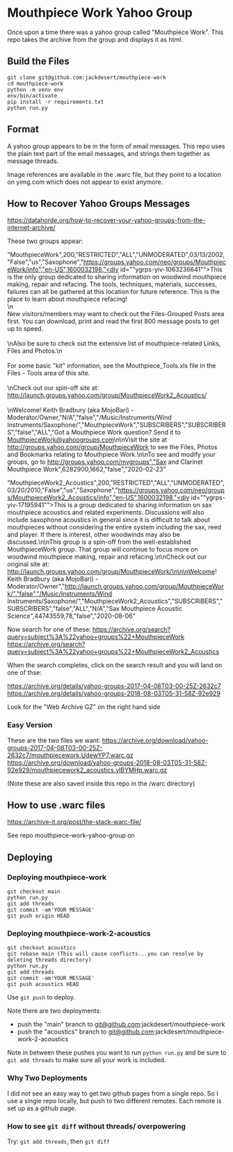 Mouthpiece Work Yahoo Group
===========================

Once upon a time there was a yahoo group called "Mouthpiece Work".
This repo takes the archive from the group and displays it as html.

Build the Files
---------------

    git clone git@github.com:jackdesert/mouthpiece-work
    cd mouthpiece-work
    python -m venv env
    env/bin/activate
    pip install -r requirements.txt
    python run.py

Format
------

A yahoo group appears to be in the form of email messages.
This repo uses the plain text part of the email messages, and strings them
together as message threads.

Image references are available in the .warc file, but they point to a location
on yimg.com which does not appear to exist anymore.


How to Recover Yahoo Groups Messages
------------------------------------

https://datahorde.org/how-to-recover-your-yahoo-groups-from-the-internet-archive/

These two groups appear:

"MouthpieceWork",200,"RESTRICTED","ALL","UNMODERATED",03/13/2002,"False","us","Saxophone","https://groups.yahoo.com/neo/groups/MouthpieceWork/info","en-US",1600032198,"<div id=""ygrps-yiv-1063236641"">This is the only group dedicated to sharing information on woodwind mouthpiece making, repair and refacing.  The tools, techniques, materials, successes, failures can all be gathered at this location for future reference.  This is the place to learn about mouthpiece refacing!<br>\n<br>New visitors/members may want to check out the Files-Grouped Posts area first.  You can download, print and read the first 800 message posts to get up to speed.<br><br>\nAlso be sure to check out the extensive list of mouthpiece-related Links, Files and Photos.\n<br><br>For some basic &quot;kit&quot; information, see the Mouthpiece_Tools.xls file in the Files - Tools area of this site.<br><br>\nCheck out our spin-off site at: http://launch.groups.yahoo.com/group/MouthpieceWork2_Acoustics/<br><br>\nWelcome!   Keith Bradbury (aka MojoBari) - Moderator/Owner,"N/A","false","/Music/Instruments/Wind Instruments/Saxophone/","MouthpieceWork","SUBSCRIBERS","SUBSCRIBERS","false","ALL","Got a Mouthpiece Work question?  Send it to MouthpieceWork@yahoogroups.com\n\nVisit the site at http://groups.yahoo.com/group/MouthpieceWork to see the Files, Photos and Bookmarks relating to Mouthpiece Work.\n\nTo see and modify your groups, go to http://groups.yahoo.com/mygroups","Sax and Clarinet Mouthpiece Work",6282900,1662,"false","2020-02-23"

"MouthpieceWork2_Acoustics",200,"RESTRICTED","ALL","UNMODERATED",03/20/2010,"False","us","Saxophone","https://groups.yahoo.com/neo/groups/MouthpieceWork2_Acoustics/info","en-US",1600032198,"<div id=""ygrps-yiv-17195941"">This is a group dedicated to sharing information on sax mouthpiece acoustics and related experiments.  Discussions will also include saxophone acoustics in general since it is difficult to talk about mouthpieces without considering the entire system including the sax, reed and player.  If there is interest, other woodwinds may also be discussed.\n\nThis group is a spin-off from the well-established MouthpieceWork group.  That group will continue to focus more on woodwind mouthpiece making, repair and refacing.\n\nCheck out our original site at: http://launch.groups.yahoo.com/group/MouthpieceWork/\n\n\nWelcome! Keith Bradbury (aka MojoBari) - Moderator/Owner</div>","http://launch.groups.yahoo.com/group/MouthpieceWork/","false","/Music/Instruments/Wind Instruments/Saxophone/","MouthpieceWork2_Acoustics","SUBSCRIBERS","SUBSCRIBERS","false","ALL","N/A","Sax Mouthpiece Acoustic Science",44743559,78,"false","2020-08-06"


Now search for one of these:
https://archive.org/search?query=subject%3A%22yahoo+groups%22+MouthpieceWork
https://archive.org/search?query=subject%3A%22yahoo+groups%22+MouthpieceWork2_Acoustics

When the search completes, click on the search result and you will land on one of thse:

https://archive.org/details/yahoo-groups-2017-04-08T03-00-25Z-2632c7
https://archive.org/details/yahoo-groups-2018-08-03T05-31-58Z-92e929

Look for the "Web Archive GZ" on the right hand side


### Easy Version

These are the two files we want:
https://archive.org/download/yahoo-groups-2017-04-08T03-00-25Z-2632c7/mouthpiecework.UdewYP7.warc.gz
https://archive.org/download/yahoo-groups-2018-08-03T05-31-58Z-92e929/mouthpiecework2_acoustics.ylBYMHp.warc.gz

(Note these are also saved inside this repo in the /warc directory)


How to use .warc files
-----------------------

https://archive-it.org/post/the-stack-warc-file/


See repo mouthpiece-work-yahoo-group on


Deploying
---------

### Deploying mouthpiece-work

    git checkout main
    python run.py
    git add threads
    git commit -am'YOUR MESSAGE'
    git push origin HEAD

### Deploying mouthpiece-work-2-acoustics

    git checkout acoustics
    git rebase main (This will cause conflicts...you can resolve by deleting threads directory)
    python run.py
    git add threads
    git commit -am'YOUR MESSAGE'
    git push acoustics HEAD



Use `git push` to deploy.

Note there are two deployments:
- push the "main" branch to git@github.com:jackdesert/mouthpiece-work
- push the "acoustics" branch to git@github.com:jackdesert/mouthpiece-work-2-acoustics

Note in between these pushes you want to run `python run.py` and be sure to `git add threads`
to make sure all your work is included.

### Why Two Deployments

I did not see an easy way to get two github pages from a single repo.
So I use a single repo locally, but push to two different remotes.
Each remote is set up as a github page.


### How to see `git diff` without threads/ overpowering

Try: `git add threads`, then `git diff`

